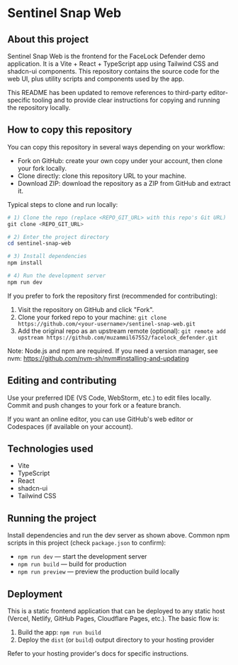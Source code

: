 # Sentinel Snap Web

## About this project

Sentinel Snap Web is the frontend for the FaceLock Defender demo application. It is a Vite + React + TypeScript app using Tailwind CSS and shadcn-ui components. This repository contains the source code for the web UI, plus utility scripts and components used by the app.

This README has been updated to remove references to third-party editor-specific tooling and to provide clear instructions for copying and running the repository locally.

## How to copy this repository

You can copy this repository in several ways depending on your workflow:

- Fork on GitHub: create your own copy under your account, then clone your fork locally.
- Clone directly: clone this repository URL to your machine.
- Download ZIP: download the repository as a ZIP from GitHub and extract it.

Typical steps to clone and run locally:

```powershell
# 1) Clone the repo (replace <REPO_GIT_URL> with this repo's Git URL)
git clone <REPO_GIT_URL>

# 2) Enter the project directory
cd sentinel-snap-web

# 3) Install dependencies
npm install

# 4) Run the development server
npm run dev
```

If you prefer to fork the repository first (recommended for contributing):

1. Visit the repository on GitHub and click "Fork".
2. Clone your forked repo to your machine: `git clone https://github.com/<your-username>/sentinel-snap-web.git`
3. Add the original repo as an upstream remote (optional): `git remote add upstream https://github.com/muzammil67552/facelock_defender.git`

Note: Node.js and npm are required. If you need a version manager, see nvm: https://github.com/nvm-sh/nvm#installing-and-updating

## Editing and contributing

Use your preferred IDE (VS Code, WebStorm, etc.) to edit files locally. Commit and push changes to your fork or a feature branch.

If you want an online editor, you can use GitHub's web editor or Codespaces (if available on your account).

## Technologies used

- Vite
- TypeScript
- React
- shadcn-ui
- Tailwind CSS

## Running the project

Install dependencies and run the dev server as shown above. Common npm scripts in this project (check `package.json` to confirm):

- `npm run dev` — start the development server
- `npm run build` — build for production
- `npm run preview` — preview the production build locally

## Deployment

This is a static frontend application that can be deployed to any static host (Vercel, Netlify, GitHub Pages, Cloudflare Pages, etc.). The basic flow is:

1. Build the app: `npm run build`
2. Deploy the `dist` (or `build`) output directory to your hosting provider

Refer to your hosting provider's docs for specific instructions.

